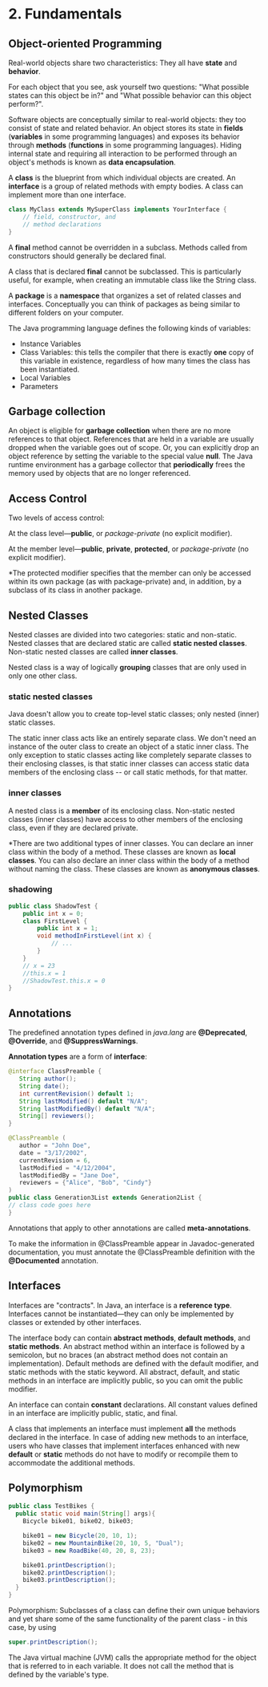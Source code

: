 # 2. Fundamentals

## Object-oriented Programming

Real-world objects share two characteristics: They all have **state** and **behavior**.

For each object that you see, ask yourself two questions: "What possible states can this object be in?" and "What possible behavior can this object perform?".

Software objects are conceptually similar to real-world objects: they too consist of state and related behavior. An object stores its state in **fields** \(**variables** in some programming languages\) and exposes its behavior through **methods** \(**functions** in some programming languages\). Hiding internal state and requiring all interaction to be performed through an object's methods is known as **data encapsulation**.

A **class** is the blueprint from which individual objects are created. An **interface** is a group of related methods with empty bodies. A class can implement more than one interface.

```java
class MyClass extends MySuperClass implements YourInterface {
    // field, constructor, and
    // method declarations
}
```

A **final** method cannot be overridden in a subclass. Methods called from constructors should generally be declared final.

A class that is declared **final** cannot be subclassed. This is particularly useful, for example, when creating an immutable class like the String class.

A **package** is a **namespace** that organizes a set of related classes and interfaces. Conceptually you can think of packages as being similar to different folders on your computer. 

The Java programming language defines the following kinds of variables:

* Instance Variables
* Class Variables: this tells the compiler that there is exactly **one** copy of this variable in existence, regardless of how many times the class has been instantiated.
* Local Variables
* Parameters

## Garbage collection

An object is eligible for **garbage collection** when there are no more references to that object. References that are held in a variable are usually dropped when the variable goes out of scope. Or, you can explicitly drop an object reference by setting the variable to the special value **null**. The Java runtime environment has a garbage collector that **periodically** frees the memory used by objects that are no longer referenced.

## Access Control

Two levels of access control:

At the class level—**public**, or _package-private_ \(no explicit modifier\).

At the member level—**public**, **private**, **protected**, or _package-private_ \(no explicit modifier\). 

\*The protected modifier specifies that the member can only be accessed within its own package \(as with package-private\) and, in addition, by a subclass of its class in another package.

## Nested Classes

Nested classes are divided into two categories: static and non-static. Nested classes that are declared static are called **static nested classes**. Non-static nested classes are called **inner classes**.

Nested class is a way of logically **grouping** classes that are only used in only one other class.

### static nested classes

Java doesn't allow you to create top-level static classes; only nested \(inner\) static classes.

The static inner class acts like an entirely separate class. We don't need an instance of the outer class to create an object of a static inner class. The only exception to static classes acting like completely separate classes to their enclosing classes, is that static inner classes can access static data members of the enclosing class -- or call static methods, for that matter.

### inner classes

A nested class is a **member** of its enclosing class. Non-static nested classes \(inner classes\) have access to other members of the enclosing class, even if they are declared private.

\*There are two additional types of inner classes. You can declare an inner class within the body of a method. These classes are known as **local classes**. You can also declare an inner class within the body of a method without naming the class. These classes are known as **anonymous classes**.

### shadowing

```java
public class ShadowTest {
    public int x = 0;
    class FirstLevel {
        public int x = 1;
        void methodInFirstLevel(int x) {
            // ...
        }
    }
    // x = 23
    //this.x = 1
    //ShadowTest.this.x = 0
}
```

## Annotations

The predefined annotation types defined in _java.lang_ are **@Deprecated**, **@Override**, and **@SuppressWarnings**.

**Annotation types** are a form of **interface**:

```java
@interface ClassPreamble {
   String author();
   String date();
   int currentRevision() default 1;
   String lastModified() default "N/A";
   String lastModifiedBy() default "N/A";
   String[] reviewers();
}

@ClassPreamble (
   author = "John Doe",
   date = "3/17/2002",
   currentRevision = 6,
   lastModified = "4/12/2004",
   lastModifiedBy = "Jane Doe",
   reviewers = {"Alice", "Bob", "Cindy"}
)
public class Generation3List extends Generation2List {
// class code goes here
}
```

Annotations that apply to other annotations are called **meta-annotations**.

To make the information in @ClassPreamble appear in Javadoc-generated documentation, you must annotate the @ClassPreamble definition with the **@Documented** annotation.

## Interfaces

Interfaces are "contracts". In Java, an interface is a **reference type**. Interfaces cannot be instantiated—they can only be implemented by classes or extended by other interfaces.

The interface body can contain **abstract methods**, **default methods**, and **static methods**. An abstract method within an interface is followed by a semicolon, but no braces \(an abstract method does not contain an implementation\). Default methods are defined with the default modifier, and static methods with the static keyword. All abstract, default, and static methods in an interface are implicitly public, so you can omit the public modifier.

An interface can contain **constant** declarations. All constant values defined in an interface are implicitly public, static, and final.

A class that implements an interface must implement **all** the methods declared in the interface. In case of adding new methods to an interface, users who have classes that implement interfaces enhanced with new **default** or **static** methods do not have to modify or recompile them to accommodate the additional methods.

## Polymorphism

```java
public class TestBikes {
  public static void main(String[] args){
    Bicycle bike01, bike02, bike03;

    bike01 = new Bicycle(20, 10, 1);
    bike02 = new MountainBike(20, 10, 5, "Dual");
    bike03 = new RoadBike(40, 20, 8, 23);

    bike01.printDescription();
    bike02.printDescription();
    bike03.printDescription();
  }
}
```

Polymorphism: Subclasses of a class can define their own unique behaviors and yet share some of the same functionality of the parent class - in this case, by using

```java
super.printDescription();
```

The Java virtual machine \(JVM\) calls the appropriate method for the object that is referred to in each variable. It does not call the method that is defined by the variable's type.



